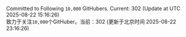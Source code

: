 Committed to Following `10,000` GitHubers. Current: <!-- FOLLOWING_COUNT -->302<!-- FOLLOWING_COUNT --> (Update at UTC <!-- LAST_UPDATED -->2025-08-22 15:16:26<!-- LAST_UPDATED -->)<br>
致力于关注`10,000`个GitHuber。当前：<!-- FOLLOWING_COUNT -->302<!-- FOLLOWING_COUNT --> (更新于北京时间 <!-- LAST_UPDATED_CST -->2025-08-22 23:16:26<!-- LAST_UPDATED_CST -->)
